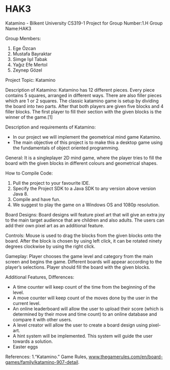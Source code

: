 # HAK3
Katamino - Bilkent University CS319-1 Project for Group Number:1.H 
Group Name:HAK3 

Group Members:

1. Ege Özcan
2. Mustafa Bayraktar
3. Simge Işıl Tabak
4. Yağız Efe Mertol
5. Zeynep Gözel

Project Topic: Katamino

Description of Katamino:
Katamino has 12 different pieces. Every piece contains 5 squares, arranged in different ways. There are also filler pieces which are 1 or 2 squares. The classic katamino game is setup by dividing the board into two parts. After that both players are given five blocks and 4 filler blocks. The first player to fill their section with the given blocks is the winner of the game.[1]

Description and requirements of Katamino:
* In our project we will implement the geometrical mind game Katamino.
* The main objective of this project is to make this a desktop game using the fundamentals of object oriented programming.

General:
It is a singleplayer 2D mind game, where the player tries to fill the board with the given blocks in different colours and geometrical shapes.

How to Compile Code:
1. Pull the project to your favourite IDE.
2. Specify the Project SDK to a Java SDK to any version above version Java 8.
3. Compile and have fun.
4. We suggest to play the game on a Windows OS and 1080p resolution.

Board Designs:
Board designs will feature pixel art that will give an extra joy to the main target audience that are children and also adults. The users can add their own pixel art as an additional feature.

Controls:
Mouse is used to drag the blocks from the given blocks onto the board. After the block is chosen by using left click, it can be rotated ninety degrees clockwise by using the right click.

Gameplay:
Player chooses the game level and category from the main screen and begins the game. Different boards will appear according to the player’s selections. Player should fill the board with the given blocks.

Additional Features, Differences:
* A time counter will keep count of the time from the beginning of the level.
* A move counter will keep count of the moves done by the user in the current level.
* An online leaderboard will allow the user to upload their score (which is determined by their move and time count) to an online database and compare it with other users.
* A level creator will allow the user to create a board design using pixel-art.
* A hint system will be implemented. This system will guide the user towards a solution.
* Easter eggs

References:
1.“Katamino.” Game Rules, www.thegamerules.com/en/board-games/family/katamino-907-detail.
